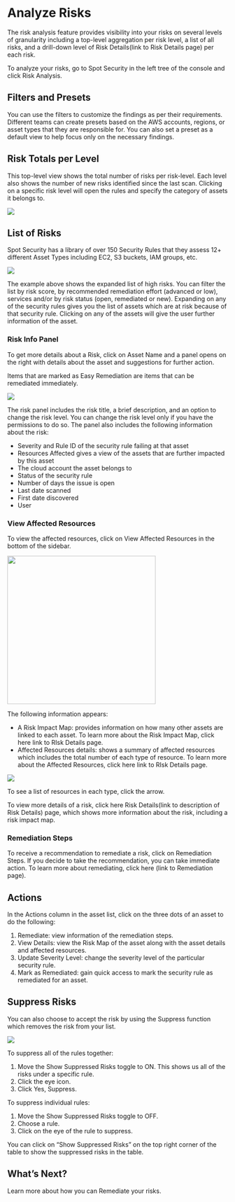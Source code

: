 # Analyze Risks

The risk analysis feature provides visibility into your risks on several levels of granularity including a top-level aggregation per risk level, a list of all risks, and a drill-down level of Risk Details(link to Risk Details page) per each risk.

To analyze your risks, go to Spot Security in the left tree of the console and click Risk Analysis.

## Filters and Presets

You can use the filters to customize the findings as per their requirements. Different teams can create presets based on the AWS accounts, regions, or asset types that they are responsible for. You can also set a preset as a default view to help focus only on the necessary findings.

## Risk Totals per Level

This top-level view shows the total number of risks per risk-level. Each level also shows the number of new risks identified since the last scan.
Clicking on a specific risk level will open the rules and specify the category of assets it belongs to.

<img src="/spot-security/_media/risk-analysis-a.png" />

## List of Risks

Spot Security has a library of over 150 Security Rules that they assess 12+ different Asset Types including EC2, S3 buckets, IAM groups, etc.

<img src="/spot-security/_media/risk-analysis-b.png" />

The example above shows the expanded list of high risks. You can filter the list by risk score, by recommended remediation effort (advanced or low), services and/or by risk status (open, remediated or new).
Expanding on any of the security rules gives you the list of assets which are at risk because of that security rule. Clicking on any of the assets will give the user further information of the asset.

### Risk Info Panel

To get more details about a Risk, click on Asset Name and a panel opens on the right with details about the asset and suggestions for further action.

Items that are marked as Easy Remediation are items that can be remediated immediately.

<img src="/spot-security/_media/risk-analysis-h.png" />

The risk panel includes the risk title, a brief description, and an option to change the risk level. You can change the risk level only if you have the permissions to do so. The panel also includes the following information about the risk:
* Severity and Rule ID of the security rule failing at that asset
* Resources Affected gives a view of the assets that are further impacted by this asset
* The cloud account the asset belongs to
* Status of the security rule
* Number of days the issue is open
* Last date scanned
* First date discovered
* User

### View Affected Resources

To view the affected resources, click on View Affected Resources in the bottom of the sidebar.

 <img src="/spot-security/_media/risk-analysis-i.png" width="339"/>

The following information appears:
* A Risk Impact Map: provides information on how many other assets are linked to each asset. To learn more about the Risk Impact Map, click here link to RIsk Details page.
* Affected Resources details: shows a summary of affected resources which includes the total number of each type of resource. To learn more about the Affected Resources, click here link to RIsk Details page.

 <img src="/spot-security/_media/risk-analysis-d.png" />

 To see a list of resources in each type, click the arrow.

 To view more details of a risk, click here Risk Details(link to description of Risk Details) page, which shows more information about the risk, including a risk impact map.

### Remediation Steps

To receive a recommendation to remediate a risk, click on Remediation Steps. If you decide to take the recommendation, you can take immediate action.
To learn more about remediating, click here (link to Remediation page).

## Actions

In the Actions column in the asset list, click on the three dots of an asset to do the following:
1. Remediate: view information of the remediation steps.
2. View Details: view the Risk Map of the asset along with the asset details and affected resources.
3. Update Severity Level: change the severity level of the particular security rule.
4. Mark as Remediated: gain quick access to mark the security rule as remediated for an asset.

## Suppress Risks

You can also choose to accept the risk by using the Suppress function which removes the risk from your list.  

 <img src="/spot-security/_media/risk-analysis-e.png" />

To suppress all of the rules together:
1. Move the Show Suppressed Risks toggle to ON. This shows us all of the risks under a specific rule.
2. Click the eye icon.
3. Click Yes, Suppress.

To suppress individual rules:
1. Move the Show Suppressed Risks toggle to OFF.
2. Choose a rule.
3. Click on the eye of the rule to suppress.

You can click on “Show Suppressed Risks” on the top right corner of the table to show the suppressed risks in the table.

## What’s Next?
Learn more about how you can Remediate your risks.
